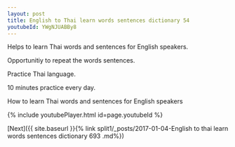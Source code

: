 ```yaml
---
layout: post
title: English to Thai learn words sentences dictionary 54 
youtubeId: YWgNJUABBy8
---
```

 
 
Helps to learn Thai words and sentences for English speakers.

Opportunitiy to repeat the words sentences. 

Practice Thai language. 
 
10 minutes practice every day. 
 
How to learn Thai words and sentences for English speakers 
 
{% include youtubePlayer.html id=page.youtubeId %}
 
 
[Next]({{ site.baseurl }}{% link  split1/_posts/2017-01-04-English to thai learn words sentences dictionary 693 .md%})
 
